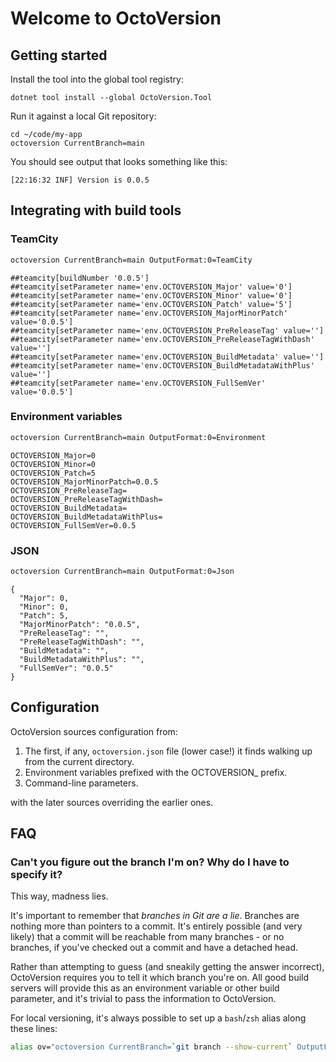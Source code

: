 # Welcome to OctoVersion

## Getting started

Install the tool into the global tool registry:

```
dotnet tool install --global OctoVersion.Tool
```

Run it against a local Git repository:

```
cd ~/code/my-app
octoversion CurrentBranch=main
```

You should see output that looks something like this:

```
[22:16:32 INF] Version is 0.0.5
```

## Integrating with build tools

### TeamCity

```bash
octoversion CurrentBranch=main OutputFormat:0=TeamCity
```

```
##teamcity[buildNumber '0.0.5']
##teamcity[setParameter name='env.OCTOVERSION_Major' value='0']
##teamcity[setParameter name='env.OCTOVERSION_Minor' value='0']
##teamcity[setParameter name='env.OCTOVERSION_Patch' value='5']
##teamcity[setParameter name='env.OCTOVERSION_MajorMinorPatch' value='0.0.5']
##teamcity[setParameter name='env.OCTOVERSION_PreReleaseTag' value='']
##teamcity[setParameter name='env.OCTOVERSION_PreReleaseTagWithDash' value='']
##teamcity[setParameter name='env.OCTOVERSION_BuildMetadata' value='']
##teamcity[setParameter name='env.OCTOVERSION_BuildMetadataWithPlus' value='']
##teamcity[setParameter name='env.OCTOVERSION_FullSemVer' value='0.0.5']
```

### Environment variables

```bash
octoversion CurrentBranch=main OutputFormat:0=Environment
```

```
OCTOVERSION_Major=0
OCTOVERSION_Minor=0
OCTOVERSION_Patch=5
OCTOVERSION_MajorMinorPatch=0.0.5
OCTOVERSION_PreReleaseTag=
OCTOVERSION_PreReleaseTagWithDash=
OCTOVERSION_BuildMetadata=
OCTOVERSION_BuildMetadataWithPlus=
OCTOVERSION_FullSemVer=0.0.5
```

### JSON

```bash
octoversion CurrentBranch=main OutputFormat:0=Json
```

```
{
  "Major": 0,
  "Minor": 0,
  "Patch": 5,
  "MajorMinorPatch": "0.0.5",
  "PreReleaseTag": "",
  "PreReleaseTagWithDash": "",
  "BuildMetadata": "",
  "BuildMetadataWithPlus": "",
  "FullSemVer": "0.0.5"
}
```

## Configuration

OctoVersion sources configuration from:

1. The first, if any, `octoversion.json` file (lower case!) it finds walking up from the current directory.
1. Environment variables prefixed with the OCTOVERSION_ prefix.
1. Command-line parameters.

with the later sources overriding the earlier ones.

## FAQ

### Can't you figure out the branch I'm on? Why do I have to specify it?

This way, madness lies.

It's important to remember that _branches in Git are a lie_. Branches are nothing more than pointers to a commit. It's entirely possible (and very likely) that a commit will be reachable from many branches - or no branches, if you've checked out a commit and have a detached head.

Rather than attempting to guess (and sneakily getting the answer incorrect), OctoVersion requires you to tell it which branch you're on. All good build servers will provide this as an environment variable or other build parameter, and it's trivial to pass the information to OctoVersion.

For local versioning, it's always possible to set up a `bash`/`zsh` alias along these lines:

```bash
alias ov="octoversion CurrentBranch=`git branch --show-current` OutputFormat:0=Console"
```
